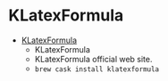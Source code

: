 # KLatexFormula
- [KLatexFormula](https://klatexformula.sourceforge.io/)
  -  KLatexFormula
  - KLatexFormula official web site.
  - `brew cask install klatexformula`
